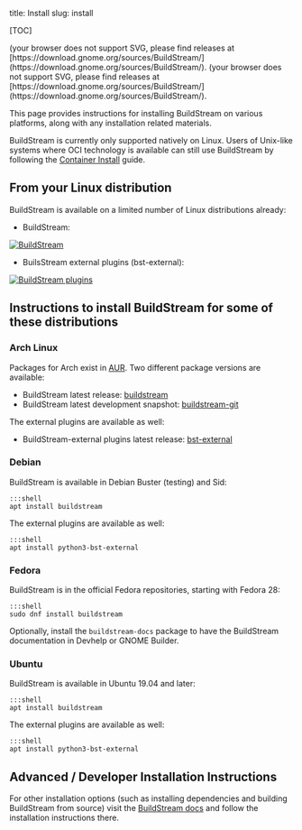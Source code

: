 title: Install
slug: install

[TOC]

<object style="vertical-align: middle" data="https://buildstream.gitlab.io/buildstream/_static/release.svg" type="image/svg+xml">
(your browser does not support SVG, please find releases at [https://download.gnome.org/sources/BuildStream/](https://download.gnome.org/sources/BuildStream/).
</object>
<object style="vertical-align: middle" data="https://buildstream.gitlab.io/buildstream/_static/snapshot.svg" type="image/svg+xml">
(your browser does not support SVG, please find releases at [https://download.gnome.org/sources/BuildStream/](https://download.gnome.org/sources/BuildStream/).
</object>

This page provides instructions for installing BuildStream on various
platforms, along with any installation related materials.

BuildStream is currently only supported natively on Linux. Users of
Unix-like systems where OCI technology is available can still use BuildStream
by following the [Container Install] guide.


## From your Linux distribution

BuildStream is available on a limited number of Linux distributions already:

* BuildStream:

[![BuildStream](https://repology.org/badge/vertical-allrepos/buildstream.svg)](https://repology.org/metapackage/buildstream/versions)

* BuilsStream external plugins (bst-external):

[![BuildStream plugins](https://repology.org/badge/vertical-allrepos/bst-external.svg)](https://repology.org/metapackage/bst-external/versions)

## Instructions to install BuildStream for some of these distributions

<a id="arch"></a>

### Arch Linux

Packages for Arch exist in [AUR](https://wiki.archlinux.org/index.php/Arch_User_Repository#Installing_packages).
Two different package versions are available:

 - BuildStream latest release: [buildstream](https://aur.archlinux.org/packages/buildstream)
 - BuildStream latest development snapshot: [buildstream-git](https://aur.archlinux.org/packages/buildstream-git)

The external plugins are available as well:

 - BuildStream-external plugins latest release: [bst-external](https://aur.archlinux.org/packages/bst-external)

<a id="fedora"></a>

### Debian

BuildStream is available in Debian Buster (testing) and Sid:

    :::shell
    apt install buildstream

The external plugins are available as well:

    :::shell
    apt install python3-bst-external

### Fedora

BuildStream is in the official Fedora repositories, starting with Fedora 28:

    :::shell
    sudo dnf install buildstream

Optionally, install the `buildstream-docs` package to have the BuildStream
documentation in Devhelp or GNOME Builder.

### Ubuntu

BuildStream is available in Ubuntu 19.04 and later:

    :::shell
    apt install buildstream

The external plugins are available as well:

    :::shell
    apt install python3-bst-external

## Advanced / Developer Installation Instructions

For other installation options (such as installing dependencies and building
BuildStream from source) visit the [BuildStream docs] and follow the
installation instructions there.

[Container Install]: https://gitlab.com/BuildStream/buildstream-docker-images/-/blob/master/USING.md
[BuildStream docs]: https://docs.buildstream.build
